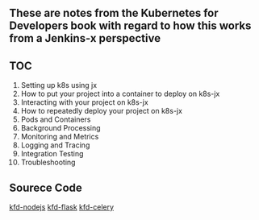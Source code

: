 ## These are notes from the Kubernetes for Developers book with regard to how this works from a Jenkins-x perspective
## TOC
1) Setting up k8s using jx
2) How to put your project into a container to deploy on k8s-jx
3) Interacting with your project on k8s-jx
4) How to repeatedly deploy your project on k8s-jx
5) Pods and Containers
6) Background Processing
7) Monitoring and Metrics
8) Logging and Tracing
9) Integration Testing
10) Troubleshooting

## Sourece Code
[kfd-nodejs](https://github.com/jtfogarty/kfd-nodejs)
[kfd-flask](https://github.com/jtfogarty/kfd-flask)
[kfd-celery](https://github.com/jtfogarty/kfd-celery)
